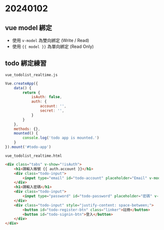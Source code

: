 # 20240102

## vue model 綁定

- 使用 `v-model` 為雙向綁定 (Write / Read)
- 使用 `{{ model }}` 為單向綁定 (Read Only)

## todo 綁定練習

`vue_todolist_realtime.js`

```js
Vue.createApp({
    data() {
        return {
            isAuth: false,
            auth: {
                account: '',
                secret: '',
            }
        }
    },
    methods: {},
    mounted() {
        console.log('todo app is mounted.')
    }
}).mount('#todo-app')
```

`vue_todolist_realtime.html`

```html
<div class="tabs" v-show="!isAuth">
    <h1>請輸入帳號 {{ auth.account }}</h1>
    <div class="todo-input">
        <input type="email" id="todo-account" placeholder="Email" v-model="auth.account">
    </div>
    <h1>請輸入密碼</h1>
    <div class="todo-input">
        <input type="password" id="todo-password" placeholder="密碼" v-model="auth.secret">
    </div>
    <div class="todo-input" style="justify-content: space-between;">
        <button id="todo-register-btn" class="linker">註冊</button>
        <button id="todo-signin-btn">登入</button>
    </div>
</div>
```